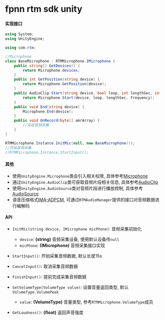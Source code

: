# fpnn rtm sdk unity #

#### 实现接口 ####
```c#
using System;
using UnityEngine;

using com.rtm;

//Microphone
class BaseMicrophone : RTMMicrophone.IMicrophone {
    public string[] GetDevices() {
        return Microphone.devices;
    }
    public int GetPosition(string device) {
        return Microphone.GetPosition(device);
    }
    public AudioClip Start(string device, bool loop, int lengthSec, int frequency) {
        return Microphone.Start(device, loop, lengthSec, frequency);
    }
    public void End(string device) {
        Microphone.End(device);
    }
    public void OnRecord(byte[] amrArray) {
        //完成音频采集
    }
}

RTMMicrophone.Instance.InitMic(null, new BaseMicrophone());
//开始音频采集
//RTMMicrophone.Instance.StartInput();
```

#### 其他 ####
* 使用`UnityEngine.Microphone`类会引入相关权限, 具体参考[Microphone](https://docs.unity3d.com/ScriptReference/Microphone.html)
* 通过`UnityEngine.AudioClip`类可获取音频片段相关信息, 具体参考[AudioClip](https://docs.unity3d.com/ScriptReference/AudioClip.html)
* 使用`UnityEngine.AudioSource`类对音频片段进行播放控制, 具体参考[AudioSource](https://docs.unity3d.com/ScriptReference/AudioSource.html)
* 语音压缩格式[IMA-ADPCM](https://wiki.multimedia.cx/index.php/IMA_ADPCM), 可通过`RTMAudioManager`提供的接口对音频数据进行编解码

#### API ####
* `InitMic(string device, IMicrophone micPhone)`: 音频采集初始化
    * `device`: **(string)** 音频采集设备, 使用默认设备传`null`
    * `micPhone`: **(IMicrophone)** 音频采集接口实现

* `StartInput()`: 开始采集音频数据, 默认长度15s

* `CancelInput()`: 取消采集音频数据

* `FinishInput()`: 提前完成采集音频数据

* `SetVolumeType(VolumeType value)`: 设置音量返回类型, 默认`VolumeType.VolumePeak`
    * `value`: **(VolumeType)** 音量类型, 参考`RTMMicrophone.VolumeType`成员

* `GetLoudness()`: **(float)** 返回声音强度

